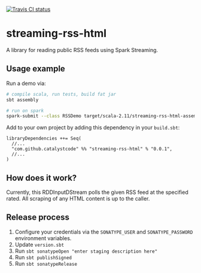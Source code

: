 [![Travis CI status](https://api.travis-ci.org/CatalystCode/streaming-reddit.svg?branch=master)](https://travis-ci.org/CatalystCode/streaming-reddit)

# streaming-rss-html

A library for reading public RSS feeds using Spark Streaming.

## Usage example ##

Run a demo via:

```sh
# compile scala, run tests, build fat jar
sbt assembly

# run on spark
spark-submit --class RSSDemo target/scala-2.11/streaming-rss-html-assembly-0.0.1.jar http://somehost/somepath/to/rss
```

Add to your own project by adding this dependency in your `build.sbt`:

```
libraryDependencies ++= Seq(
  //...
  "com.github.catalystcode" %% "streaming-rss-html" % "0.0.1",
  //...
)
```

## How does it work? ##

Currently, this RDDInputDStream polls the given RSS feed at the specified rated. All scraping of any HTML content is up
to the caller.

## Release process ##

1. Configure your credentials via the `SONATYPE_USER` and `SONATYPE_PASSWORD` environment variables.
2. Update `version.sbt`
3. Run `sbt sonatypeOpen "enter staging description here"`
4. Run `sbt publishSigned`
5. Run `sbt sonatypeRelease`
